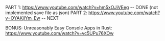 PART 1: https://www.youtube.com/watch?v=hm5xOJiVEeg -- DONE (not implemented save file as json)
PART 2: https://www.youtube.com/watch?v=OYAKjlYm_Ew -- NEXT

BONUS: Unreasonably Easy Console Apps in Rust: https://www.youtube.com/watch?v=vc5UPu76XOw
